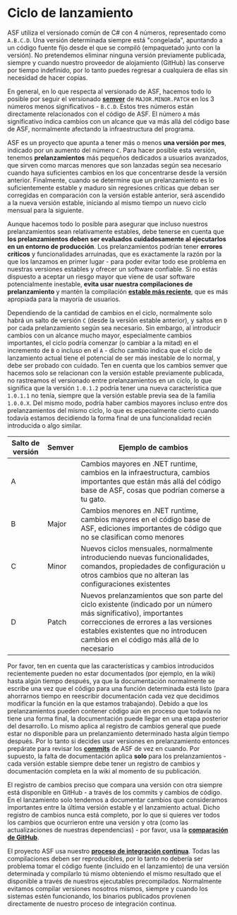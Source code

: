 # Ciclo de lanzamiento

ASF utiliza el versionado común de C# con 4 números, representado como `A.B.C.D`. Una versión determinada siempre está "congelada", apuntando a un código fuente fijo desde el que se compiló (empaquetado junto con la versión). No pretendemos eliminar ninguna versión previamente publicada, siempre y cuando nuestro proveedor de alojamiento (GitHub) las conserve por tiempo indefinido, por lo tanto puedes regresar a cualquiera de ellas sin necesidad de hacer copias.

En general, en lo que respecta al versionado de ASF, hacemos todo lo posible por seguir el versionado **[semver](https://semver.org/lang/es/)** de `MAJOR.MINOR.PATCH` en los 3 números menos significativos - `B.C.D`. Estos tres números están directamente relacionados con el código de ASF. El número `A` más significativo indica cambios con un alcance que va más allá del código base de ASF, normalmente afectando la infraestructura del programa.

ASF es un proyecto que apunta a tener más o menos **una versión por mes**, indicado por un aumento del número `C`. Para hacer posible esta versión, tenemos **prelanzamientos** más pequeños dedicados a usuarios avanzados, que sirven como marcas menores que son lanzadas según sea necesario cuando haya suficientes cambios en los que concentrarse desde la versión anterior. Finalmente, cuando se determine que un prelanzamiento es lo suficientemente estable y maduro sin regresiones críticas que deban ser corregidas en comparación con la versión estable anterior, será ascendido a la nueva versión estable, iniciando al mismo tiempo un nuevo ciclo mensual para la siguiente.

Aunque hacemos todo lo posible para asegurar que incluso nuestros prelanzamientos sean relativamente estables, debe tenerse en cuenta que **los prelanzamientos deben ser evaluados cuidadosamente al ejecutarlos en un entorno de producción**. Los prelanzamientos podrían tener **errores críticos** y funcionalidades arruinadas, que es exactamente la razón por la que los lanzamos en primer lugar - para poder evitar todo ese problema en nuestras versiones estables y ofrecer un software confiable. Si no estás dispuesto a aceptar un riesgo mayor que viene de usar software potencialmente inestable, **evita usar nuestra compilaciones de prelanzamiento** y mantén la compilación **[estable más reciente](https://github.com/JustArchiNET/ArchiSteamFarm/releases/latest)**, que es más apropiada para la mayoría de usuarios.

Dependiendo de la cantidad de cambios en el ciclo, normalmente solo habrá un salto de versión `C` (desde la versión estable anterior), y saltos en `D` por cada prelanzamiento según sea necesario. Sin embargo, al introducir cambios con un alcance mucho mayor, especialmente cambios importantes, el ciclo podría comenzar (o cambiar a la mitad) en el incremento de `B` o incluso en el `A` - dicho cambio indica que el ciclo de lanzamiento actual tiene el potencial de ser más inestable de lo normal, y debe ser probado con cuidado. Ten en cuenta que los cambios semver que hacemos solo se relacionan con la versión estable previamente publicada, no rastreamos el versionado entre prelanzamientos en un ciclo, lo que significa que la versión `1.0.1.2` podría tener una nueva característica que `1.0.1.1` no tenía, siempre que la versión estable previa sea de la familia `1.0.0.X`. Del mismo modo, podría haber cambios mayores incluso entre dos prelanzamientos del mismo ciclo, lo que es especialmente cierto cuando todavía estamos decidiendo la forma final de una funcionalidad recién introducida o algo similar.

| Salto de versión | Semver | Ejemplo de cambios                                                                                                                                                                                                                           |
| ---------------- | ------ | -------------------------------------------------------------------------------------------------------------------------------------------------------------------------------------------------------------------------------------------- |
| A                |        | Cambios mayores en .NET runtime, cambios en la infraestructura, cambios importantes que están más allá del código base de ASF, cosas que podrían comerse a tu gato.                                                                          |
| B                | Major  | Cambios menores en .NET runtime, cambios mayores en el código base de ASF, ediciones importantes de código que no se clasifican como menores                                                                                                 |
| C                | Minor  | Nuevos ciclos mensuales, normalmente introduciendo nuevas funcionalidades, comandos, propiedades de configuración u otros cambios que no alteran las configuraciones existentes                                                              |
| D                | Patch  | Nuevos prelanzamientos que son parte del ciclo existente (indicado por un número más significativo), importantes correcciones de errores a las versiones estables existentes que no introducen cambios en el código más allá de lo necesario |

Por favor, ten en cuenta que las características y cambios introducidos recientemente pueden no estar documentados (por ejemplo, en la wiki) hasta algún tiempo después, ya que la documentación normalmente se escribe una vez que el código para una función determinada está listo (para ahorrarnos tiempo en reescribir documentación cada vez que decidimos modificar la función en la que estamos trabajando). Debido a que los prelanzamientos pueden contener código aún en proceso que todavía no tiene una forma final, la documentación puede llegar en una etapa posterior del desarrollo. Lo mismo aplica al registro de cambios general que puede estar no disponible para un prelanzamiento determinado hasta algún tiempo después. Por lo tanto si decides usar versiones en prelanzamiento entonces prepárate para revisar los **[commits](https://github.com/JustArchiNET/ArchiSteamFarm/commits/main)** de ASF de vez en cuando. Por supuesto, la falta de documentación aplica **solo** para los prelanzamientos - cada versión estable siempre debe tener un registro de cambios y documentación completa en la wiki al momento de su publicación.

El registro de cambios preciso que compara una versión con otra siempre está disponible en GitHub - a través de los commits y cambios de código. En el lanzamiento solo tendemos a documentar cambios que consideramos importantes entre la última versión estable y el lanzamiento actual. Dicho registro de cambios nunca está completo, por lo que si quieres ver todos los cambios que ocurrieron entre una versión y otra (como las actualizaciones de nuestras dependencias) - por favor, usa la **[comparación de GitHub](https://github.com/JustArchiNET/ArchiSteamFarm/compare)**.

El proyecto ASF usa nuestro **[proceso de integración continua](https://github.com/JustArchiNET/ArchiSteamFarm/actions)**. Todas las compilaciones deben ser reproducibles, por lo tanto no debería ser problema tomar el código fuente (incluido en el lanzamiento) de una versión determinada y compilarlo tú mismo obteniendo el mismo resultado que el disponible a través de nuestros ejecutables precompilados. Normalmente evitamos compilar versiones nosotros mismos, siempre y cuando los sistemas estén funcionando, los binarios publicados provienen directamente de nuestro proceso de integración continua.